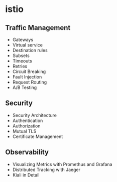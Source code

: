 # istio

## Traffic Management
- Gateways
- Virtual service
- Destination rules
- Subsets
- Timeouts
- Retries
- Circuit Breaking
- Fault Injection
- Request Routing
- A/B Testing

## Security
- Security Architecture
- Authentication
- Authorization
- Mutual TLS
- Certificate Management

## Observability
- Visualizing Metrics with Promethus and Grafana
- Distributed Tracking with Jaeger
- Kiali in Detail
